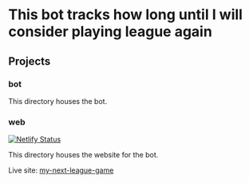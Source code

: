# This bot tracks how long until I will consider playing league again

## Projects

### bot

This directory houses the bot.

### web

[![Netlify Status](https://api.netlify.com/api/v1/badges/69b046ef-c039-40fb-8050-749e04c6437d/deploy-status)](https://app.netlify.com/sites/my-next-league-game/deploys)

This directory houses the website for the bot.

Live site: [my-next-league-game](https://my-next-league-game.netlify.app/)